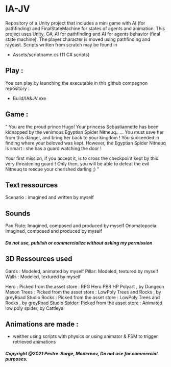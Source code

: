 # IA-JV
Repository of a Unity project that includes a mini game with AI (for pathfinding) and FinalStateMachine for states of agents and animation.
This project uses Unity, C#, AI for pathfinding and AI for agents behavior (final state machine). The player character is moved using pathfinding and raycast.
Scripts written from scratch may be found in 
* Assets/scriptname.cs (11 C# scripts)

## Play :
You can play by launching the executable in this github compagnon repository :
* Build/IA&JV.exe

## Game :
"
You are the proud prince Hugo! 
Your princess Sebastiannette has been kidnapped by the venimous Egyptian Spider Nitneuq..
...
You must save her from this danger, and bring her back to your kingdom !
You succeeded in finding where your beloved was kept.
However, the Egyptian Spider Nitneuq is smart : she has a guard watching the door !

Your first mission, if you accept it, is to cross the checkpoint kept by this very threatening guard !
Only then, you will be able to defeat the evil Nitneuq to rescue your cherished darling ;)
"

## Text ressources
Scenario : imagined and written by myself

## Sounds 
Pan Flute: Imagined, composed and produced by myself
Onomatopoeia: Imagined, composed and produced by myself
##### Do not use, publish or commercialize without asking my permission

## 3D Ressources used
Gards : Modeled, animated by myself
Pillar: Modeled, textured by myself
Walls : Modeled, textured by myself

Hero  : Picked from the asset store : RPG Hero PBR HP Polyart , by Dungeon Mason
Trees : Picked from the asset store : LowPoly Trees and Rocks , by greyRoad Studio
Rocks : Picked from the asset store : LowPoly Trees and Rocks , by greyRoad Studio
Spider: Picked from the asset store : Animated low poly spider, by Cattleya

## Animations are made :
* weither using scripts with physics or using animator & FSM to trigger retrieved animations

##### Copyright @2021 Pestre-Sorge, Modernov, Do not use for commercial purposes.
